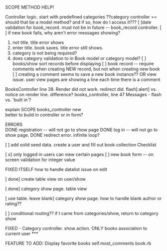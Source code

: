 SCOPE METHOD HELP!

Controller logic.
start with predefined categories
??category controller == should that be a model method?  and if so, how do I access it???
[ ]date validation for book_record. must not be in future  -- book_record controller.
[ ] if new book fails, why aren't error messages showing?
  1. not title.  title error shows
  2. enter title.  book saves.  title error still shows.  
  3. category is not being required?
  4. does category validation to in Book model or category model?
[ ] books/show sort records before displaying
[ ] book record -- require comments when creating NEW record, but not when creating new book
[ ] creating a comment seems to save a new book instance?? OR view issue.  user view pages are showing a line each time there is a comment

BooksController  line 38.  Render did not work.  redirect did.
flash[:alert] vs. notice on render line. difference?  books_controller, line 47
Messages - flash vs. 'built in'?

explain SCOPE
books_controller new  
  better to build in controller or in form?


ERRORS  
DONE  registration -- will not go to show page
DONE  log in  -- will not go to show page.
DONE   redirect error.  infinite loop?


[ ] add solid seed data.  create a user and fill out book collection
Checklist

[ x]  only logged in users can view certain pages
[ ] new book form -- on screen validation for integer value




FIXED ITSELF how to handle datalist issue on edit

[ done]  create table view on user/show

[ done] category show page. table view

[ use table. leave blank] category show page. how to handle blank author or rating??

[ ] conditional routing??  if I came from categories/show, return to category show


FIXED - Category controller.  show action.  ONLY books association to current user ***


FEATURE TO ADD:
Display favorite books
self.most_comments  book.rb
